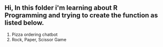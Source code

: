 ## Hi, In this folder i'm learning about R Programming and trying to create the function as listed below.
1. Pizza ordering chatbot
2. Rock, Paper, Scissor Game
